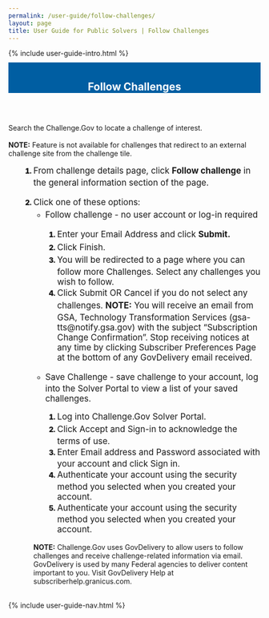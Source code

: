 ```yaml
---
permalink: /user-guide/follow-challenges/
layout: page
title: User Guide for Public Solvers | Follow Challenges 
---
```

<div class="row">
  <div class="col-sm-12">{% include user-guide-intro.html %}</div>
</div>
<div class="row" style="padding-top: 10px; padding-bottom: 30px;">
  <div class="col-sm-12" style="padding-top: 6px; background-color: #005ea2; color: #ffffff; text-align: center;">
    <h2>Follow Challenges</h2>
  </div>
</div>
<div class="row">
  <div class="col-sm-7">
    <p>Search the Challenge.Gov to locate a challenge of interest.<br><br>
      <b>NOTE:</b> Feature is not available for challenges that redirect to an external challenge site from the challenge tile.</p>
    <ol style="padding-left: 50px;">
      <li style="font-weight:900;"><span style="font-size: 1.06rem; line-height: 1.5; font-weight: 400;">From challenge details page, click <b>Follow challenge</b> in the general information section of the page. </span></li>
      <br>
      <li style="font-weight:900;"><span style="font-size: 1.06rem; line-height: 1.5; font-weight: 400;">Click one of these options:</span>
        <ul>
			<li><span style="font-size: 1.06rem; line-height: 1.5; font-weight: 400;">Follow challenge - no user account or log-in required</span></li>
            <ol>
		    <li><span style="font-size: 1.06rem; line-height: 1.5; font-weight: 400;">Enter your Email Address and click <b>Submit.</b></span></li>
              <li><span style="font-size: 1.06rem; line-height: 1.5; font-weight: 400;">Click Finish.</span></li>
              <li><span style="font-size: 1.06rem; line-height: 1.5; font-weight: 400;">You will be redirected to a page where you can follow more Challenges. Select any challenges you wish to follow.</span></li>
              <li><span style="font-size: 1.06rem; line-height: 1.5; font-weight: 400;">Click Submit OR Cancel if you do not select any challenges. <b>NOTE:</b> You will receive an email from GSA, Technology Transformation Services (gsa-tts@notify.gsa.gov) with the subject “Subscription Change Confirmation”.  Stop receiving notices at any time by clicking Subscriber Preferences Page at the bottom of any GovDelivery email received.</span></li>
              <br>
            </ol>
          <li><span style="font-size: 1.06rem; line-height: 1.5; font-weight: 400;">Save Challenge - save challenge to your account, log into the Solver Portal to view a list of your saved challenges.</span></li>
		  <ol>
		    <li><span style="font-size: 1.06rem; line-height: 1.5; font-weight: 400;">Log into Challenge.Gov Solver Portal.</span></li>
              <li><span style="font-size: 1.06rem; line-height: 1.5; font-weight: 400;">Click Accept and Sign-in to acknowledge the terms of use.
</span></li>
              <li><span style="font-size: 1.06rem; line-height: 1.5; font-weight: 400;">Enter Email address and Password associated with your account and click Sign in.</span></li>
              <li><span style="font-size: 1.06rem; line-height: 1.5; font-weight: 400;">Authenticate your account using the security method you selected when you created your account.</span></li>
	    <li><span style="font-size: 1.06rem; line-height: 1.5; font-weight: 400;">Authenticate your account using the security method you selected when you created your account.</span></li>
              <br>
            </ol>
        </ul>
</li>
      <b>NOTE:</b> Challenge.Gov uses GovDelivery to allow users to follow challenges and receive challenge-related information via email.  GovDelivery is used by many Federal agencies to deliver content important to you. Visit GovDelivery Help at subscriberhelp.granicus.com.
    </ol>
  </div>
  <div class="col-sm-1">&nbsp;</div>
  <div class="col-sm-4"> {% include user-guide-nav.html %} </div>
</div>

